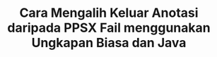 ---
############################# Static ############################
layout: "auto-gen-gist"
draft: false
path: "ms/redaction/java/annotation/ppsx"
otherformats: CSV DOC DOCM DOCX DOT DOTM DOTX PDF POT POTM PPS PPSM PPT PPTM PPTX RTF XLS XLSM XLSX XLT XLTM XLTX  

############################# Head ############################
head_title: "Redaksi PPSX Anotasi melalui Ungkapan Biasa dalam Java"
head_description: "API GroupDocs.Redactions Java membolehkan pembangun menyunting anotasi daripada PDF DOC DOCX RTF XLSX CSV PPT PPTX & imej menggunakan ungkapan biasa dalam Java"

############################# Header ############################
title: "Cara Mengalih Keluar Anotasi daripada PPSX Fail menggunakan Ungkapan Biasa dan Java"
description: "API GroupDocs.Redactions Java membenarkan untuk menyunting, menyembunyikan atau mengalih keluar ulasan sensitif daripada dokumen pemprosesan perkataan, lembaran kerja, pembentangan, PDFs & imej menggunakan ungkapan biasa."

################### SubMenu/Download Button #####################
button:
    enable: true

############################# About ############################
about:
    enable: true
    title: "Apakah Pensanitasi Komen?"
    content: |
        Penyuntingan Teks atau Pembersihan ialah proses mengalih keluar anotasi sulit atau tidak diingini daripada dokumen digital sambil membiarkan seluruh dokumen atau perenggan yang mengandunginya tetap utuh. Redaksi membantu pengguna serta organisasi untuk melindungi maklumat sensitif mereka dengan menyembunyikan atau mengalih keluarnya secara kekal. Menggunakan GroupDocs.Redaction Java pengguna API kini boleh menyunting, menyembunyikan atau mengalih keluar teks sensitif daripada dokumen pemprosesan perkataan, lembaran kerja, pembentangan, PDF dan fail imej raster. API menyediakan pelbagai pilihan dan kaedah untuk redaksi maklumat peribadi dalam dokumen. Ia menyokong carian dan suntingan menggunakan ungkapan biasa, penggunaan suntingan tekstual (kod pengecualian) atau grafik (segi empat tepat berwarna) dan banyak lagi. Jadi mengapa tidak mencubanya dan mengautomasikan proses redaksi dokumen anda dengan memuat turun API dan meneroka ciri asas dan lanjutannya.

############################# Steps ############################
steps:
    enable: true
    block:
    - title_left: "Redaksi PPSX Anotasi menggunakan Ungkapan Biasa dalam Java"
      content_left: |
        GroupDocs.Redaction membolehkan anda menyunting data yang bersifat sensitif atau peribadi dengan mudah daripada dokumen anda. Kes redaksi yang paling popular ialah mengalih keluar anotasi daripada dokumen. 

        Kod berikut boleh digunakan untuk menggunakan redaksi anotasi pada dokumen menggunakan ungkapan biasa. Ia membenarkan pengguna menggantikan semua ulasan, merujuk "john" dengan "[disunting]" sebagai kod pengecualian,

      title_right: "Alih keluar Data Sensitif daripada PPSX Komen"
      content_right: |
        * Buat contoh kelas [Redactor](https://apireference.groupdocs.com/redaction/java/com.groupdocs.redaction/Redactor) & muat naik fail PPSX
        * Buat contoh kelas [AnnotationRedaction](https://apireference.groupdocs.com/redaction/java/com.groupdocs.redaction.redactions/AnnotationRedaction)
        * Panggil kaedah redactor.apply dengan objek kelas AnnotationRedaction
        * Panggil kaedah redactor.save untuk menyimpan perubahan 

      gisthash: "75d727ec8cec6c416b307caeee59f44b"
      gistfile: "AnnotationRedaction.java"
      
    - title_left: "Keperluan Sistem"
      content_left: |
        GroupDocs.Redaction for Java API disokong pada semua platform dan sistem pengendalian utama. Untuk panduan keperluan sistem yang lengkap, sila lawati [keperluan sistem](https://docs.groupdocs.com/redaction/java/system-requirements) Sebelum melaksanakan kod di bawah, sila pastikan anda mempunyai prasyarat berikut dipasang pada sistem anda :
        * Sistem Pengendalian: Microsoft Windows, Linux, MacOS
        * Persekitaran Pembangunan: NetBeans, Intellij IDEA, Eclipse dll
        * Java Persekitaran Masa Jalan: J2SE 6.0 dan ke atas
        * Dapatkan versi terkini GroupDocs.Redaction for Java daripada [Maven](https://repository.groupdocs.com/webapp/#/artifacts/browse/tree/General/repo/com/groupdocs/groupdocs-redaction)
        
      title_right: "Bagaimana untuk Menggunakan GroupDocs.Redaction?"
      content_right: |
        * Benarkan pengguna menambah format dokumen tersuai dan jenis suntingan
        * Tiada perisian tambahan diperlukan untuk mengalih keluar maklumat sensitif
        * Keupayaan untuk menetapkan dokumen pemaparan julat halaman sebagai PDF
        * Cara mudah untuk menyunting pelbagai jenis metadata: nama pengarang, versi, tajuk, subjek, penerangan dan banyak lagi
        * Pengekstrakan maklumat dokumen - jenis fail, kiraan halaman dsb.

############################# Demos ############################
demos:
    enable: true
############################# About Formats ############################
about_formats:
    enable: true
############################# More Formats ############################
more_formats:
    enable: true

############################# Back to top ###############################
back_to_top:
    enable: true
---
